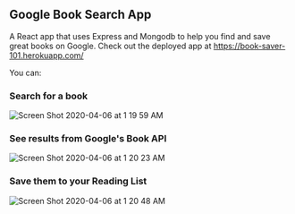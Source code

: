 ## Google Book Search App

A React app that uses Express and Mongodb to help you find and save great books on Google. Check out the deployed app at https://book-saver-101.herokuapp.com/

You can:

### Search for a book

![Screen Shot 2020-04-06 at 1 19 59 AM](https://user-images.githubusercontent.com/15653252/78525377-f5c6a680-77a4-11ea-8c97-9c709973a75d.png)

### See results from Google's Book API

![Screen Shot 2020-04-06 at 1 20 23 AM](https://user-images.githubusercontent.com/15653252/78525376-f5c6a680-77a4-11ea-9ead-2cf081757eb6.png)

### Save them to your Reading List

![Screen Shot 2020-04-06 at 1 20 48 AM](https://user-images.githubusercontent.com/15653252/78525375-f52e1000-77a4-11ea-900b-3b36e08612fe.png)